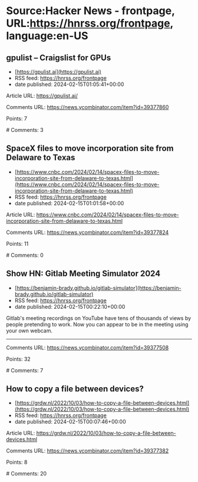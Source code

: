 # Source:Hacker News - frontpage, URL:https://hnrss.org/frontpage, language:en-US

## gpulist – Craigslist for GPUs
 - [https://gpulist.ai](https://gpulist.ai)
 - RSS feed: https://hnrss.org/frontpage
 - date published: 2024-02-15T01:05:41+00:00

<p>Article URL: <a href="https://gpulist.ai/">https://gpulist.ai/</a></p>
<p>Comments URL: <a href="https://news.ycombinator.com/item?id=39377860">https://news.ycombinator.com/item?id=39377860</a></p>
<p>Points: 7</p>
<p># Comments: 3</p>

## SpaceX files to move incorporation site from Delaware to Texas
 - [https://www.cnbc.com/2024/02/14/spacex-files-to-move-incorporation-site-from-delaware-to-texas.html](https://www.cnbc.com/2024/02/14/spacex-files-to-move-incorporation-site-from-delaware-to-texas.html)
 - RSS feed: https://hnrss.org/frontpage
 - date published: 2024-02-15T01:01:58+00:00

<p>Article URL: <a href="https://www.cnbc.com/2024/02/14/spacex-files-to-move-incorporation-site-from-delaware-to-texas.html">https://www.cnbc.com/2024/02/14/spacex-files-to-move-incorporation-site-from-delaware-to-texas.html</a></p>
<p>Comments URL: <a href="https://news.ycombinator.com/item?id=39377824">https://news.ycombinator.com/item?id=39377824</a></p>
<p>Points: 11</p>
<p># Comments: 0</p>

## Show HN: Gitlab Meeting Simulator 2024
 - [https://benjamin-brady.github.io/gitlab-simulator](https://benjamin-brady.github.io/gitlab-simulator)
 - RSS feed: https://hnrss.org/frontpage
 - date published: 2024-02-15T00:22:10+00:00

<p>Gitlab's meeting recordings on YouTube have tens of thousands of views by people pretending to work. Now you can appear to be in the meeting using your own webcam.</p>
<hr />
<p>Comments URL: <a href="https://news.ycombinator.com/item?id=39377508">https://news.ycombinator.com/item?id=39377508</a></p>
<p>Points: 32</p>
<p># Comments: 7</p>

## How to copy a file between devices?
 - [https://grdw.nl/2022/10/03/how-to-copy-a-file-between-devices.html](https://grdw.nl/2022/10/03/how-to-copy-a-file-between-devices.html)
 - RSS feed: https://hnrss.org/frontpage
 - date published: 2024-02-15T00:07:46+00:00

<p>Article URL: <a href="https://grdw.nl/2022/10/03/how-to-copy-a-file-between-devices.html">https://grdw.nl/2022/10/03/how-to-copy-a-file-between-devices.html</a></p>
<p>Comments URL: <a href="https://news.ycombinator.com/item?id=39377382">https://news.ycombinator.com/item?id=39377382</a></p>
<p>Points: 8</p>
<p># Comments: 20</p>

